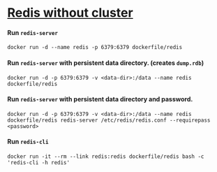 # [Redis without cluster](https://github.com/dockerfile/redis)

#### Run `redis-server`
```
docker run -d --name redis -p 6379:6379 dockerfile/redis
```

#### Run `redis-server` with persistent data directory. (creates `dump.rdb`)
```
docker run -d -p 6379:6379 -v <data-dir>:/data --name redis dockerfile/redis
```

#### Run `redis-server` with persistent data directory and password.
```
docker run -d -p 6379:6379 -v <data-dir>:/data --name redis dockerfile/redis redis-server /etc/redis/redis.conf --requirepass <password>
```

#### Run `redis-cli`
```
docker run -it --rm --link redis:redis dockerfile/redis bash -c 'redis-cli -h redis'
```